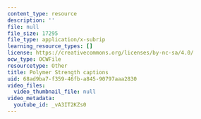 ```yaml
---
content_type: resource
description: ''
file: null
file_size: 17295
file_type: application/x-subrip
learning_resource_types: []
license: https://creativecommons.org/licenses/by-nc-sa/4.0/
ocw_type: OCWFile
resourcetype: Other
title: Polymer Strength captions
uid: 68ad9ba7-f359-46fb-a845-90797aaa2830
video_files:
  video_thumbnail_file: null
video_metadata:
  youtube_id: _vA3IT2KZs0
---
```

